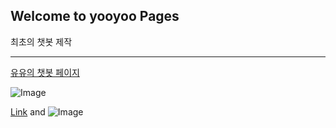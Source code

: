 ## Welcome to yooyoo Pages

최초의 챗봇 제작 



  
  
  
---
  
  

[유유의 챗봇 페이지](https://yoojin2.github.io/pizzabell/)


![Image]( https://cdn.pixabay.com/photo/2020/05/17/04/22/pizza-5179939__480.jpg )

[Link](url) and ![Image](src)


